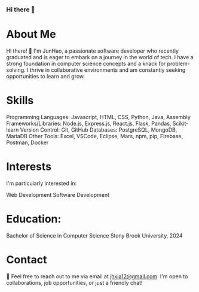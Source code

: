 ### Hi there 👋

# About Me
Hi there! 👋 I'm JunHao, a passionate software developer who recently graduated and is eager to embark on a journey in the world of tech. I have a strong foundation in computer science concepts and a knack for problem-solving. I thrive in collaborative environments and am constantly seeking opportunities to learn and grow.

# Skills
Programming Languages: Javascript, HTML, CSS, Python, Java, Assembly
Frameworks/Libraries: Node.js, Express.js, React.js, Flask, Pandas, Scikit-learn
Version Control: Git, GitHub
Databases:  PostgreSQL, MongoDB, MariaDB
Other Tools: Excel, VSCode, Eclipse, Mars, npm, pip, Firebase, Postman, Docker

# Interests
I'm particularly interested in:

Web Development
Software Development

# Education:
Bachelor of Science in Computer Science
Stony Brook University, 2024

# Contact
📧 Feel free to reach out to me via email at jhxia12@gmail.com. I'm open to collaborations, job opportunities, or just a friendly chat!
